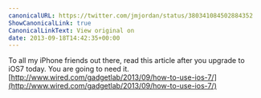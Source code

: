 ```yaml
---
canonicalURL: https://twitter.com/jmjordan/status/380341084502884352
ShowCanonicalLink: true
CanonicalLinkText: View original on
date: 2013-09-18T14:42:35+00:00
---
```

To all my iPhone friends out there, read this article after you upgrade to iOS7 today. You are going to need it. [http://www.wired.com/gadgetlab/2013/09/how-to-use-ios-7/](http://www.wired.com/gadgetlab/2013/09/how-to-use-ios-7/)